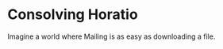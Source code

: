 Consolving Horatio
=====================================

Imagine a world where Mailing is as easy as downloading a file.

